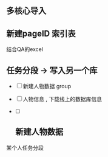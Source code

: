 ## 多核心导入


## 新建pageID 索引表

结合QA的excel


## 任务分段 -> 写入另一个库
- [ ] 新建人物数据 group
- [ ] 人物信息 , 下载线上的数据库信息
- [ ] ## 新建人物数据


某个人任务分段
